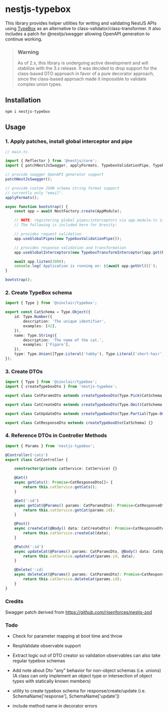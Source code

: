 # nestjs-typebox

This library provides helper utilities for writing and validating NestJS APIs using [TypeBox](https://github.com/sinclairzx81/typebox) as
an alternative to class-validator/class-transformer. It also includes a patch for @nestjs/swagger allowing OpenAPI generation to continue working.

> ### Warning
>
> As of 2.x, this library is undergoing active development and will stabilize with the 3.x release.
> It was decided to drop support for the class-based DTO approach in favor of a pure decorator
> approach, since the class-based approach made it impossible to validate complex union types.

## Installation

```sh
npm i nestjs-typebox
```

## Usage

### 1. Apply patches, install global interceptor and pipe

```ts
// main.ts

import { Reflector } from '@nestjs/core';
import { patchNestJsSwagger, applyFormats, TypeboxValidationPipe, TypeboxTransformInterceptor } from 'nestjs-typebox';

// provide swagger OpenAPI generator support
patchNestJsSwagger();

// provide custom JSON schema string format support
// currently only "email".
applyFormats();

async function bootstrap() {
    const app = await NestFactory.create(AppModule);

    // NOTE: registering global pipes/interceptors via app.module.ts is preferred
    // The following is included here for brevity:

    // provides request validation
    app.useGlobalPipes(new TypeboxValidationPipe());

    // provides response validation and transformation
    app.useGlobalInterceptors(new TypeboxTransformInterceptor(app.get(Reflector)));

    await app.listen(3000);
    console.log(`Application is running on: ${await app.getUrl()}`);
}

bootstrap();
```

### 2. Create TypeBox schema

```ts
import { Type } from '@sinclair/typebox';

export const CatSchema = Type.Object({
    id: Type.Number({
        description: 'The unique identifier',
        examples: [42],
    }),
    name: Type.String({
        description: 'The name of the cat.',
        examples: ['Figaro'],
    }),
    type: Type.Union([Type.Literal('tabby'), Type.Literal('short-hair'), Type.Literal('maine-coon'), Type.Literal('siamese')]),
});
```

### 3. Create DTOs

```ts
import { Type } from '@sinclair/typebox';
import { createTypeboxDto } from 'nestjs-typebox';

export class CatParamsDto extends createTypeboxDto(Type.Pick(CatSchema, ['id']), { coerceTypes: true }) {}

export class CatCreateDto extends createTypeboxDto(Type.Omit(CatSchema, ['id'])) {}

export class CatUpdateDto extends createTypeboxDto(Type.Partial(Type.Omit(CatSchema, ['id', 'type']))) {}

export class CatResponseDto extends createTypeboxDto(CatSchema) {}
```

### 4. Reference DTOs in Controller Methods

```ts
import { Params } from 'nestjs-typebox';

@Controller('cats')
export class CatController {

    constructor(private catService: CatService) {}

    @Get()
    async getCats(): Promise<CatResponseDto[]> {
        return this.catService.getCats();
    }

    @Get(':id')
    async getCat(@Params() params: CatParamsDto): Promise<CatResponseDto> {
        return this.catService.getCat(params.id);
    }

    @Post()
    async createCat(@Body() data: CatCreateDto): Promise<CatResponseDto> {
        return this.catService.createCat(data);
    }

    @Patch(':id')
    async updateCat(@Params() params: CatParamsDto, @Body() data: CatUpdateDto): Promise<CatResponseDto> {
        return this.catService.updateCat(params.id, data);
    }

    @Delete(':id)
    async deleteCat(@Params() params: CatParamsDto): Promise<CatResponseDto> {
        return this.catService.deleteCat(params.id);
    }
}
```

### Credits

Swagger patch derived from https://github.com/risenforces/nestjs-zod

### Todo

-   Check for parameter mapping at boot time and throw
-   RespValidate observable support
-   Extract logic out of DTO creator so validation observables can also take regular typebox schemas
-   Add note about Dto "any" behavior for non-object schemas (i.e. unions) (A class can only implement an object type or intersection of object types with statically known members)

-   utility to create typebox schema for response/create/update (i.e. SchemaName['response'], SchemaName['update'])
-   include method name in decorator errors
